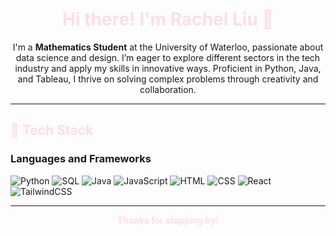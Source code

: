 <h1 align="center" style="color: #FFDCE8;">Hi there! I'm Rachel Liu 👋</h1>

<p align="center">
I'm a <strong>Mathematics Student</strong> at the University of Waterloo, passionate about data science and design. I’m eager to explore different sectors in the tech industry and apply my skills in innovative ways. Proficient in Python, Java, and Tableau, I thrive on solving complex problems through creativity and collaboration. 
</p>

---

<h2 style="color: #FFDCE8;">🔧 Tech Stack</h2>

### Languages and Frameworks

![Python](https://img.shields.io/badge/Python-3776AB?style=for-the-badge&logo=python&logoColor=white)
![SQL](https://img.shields.io/badge/SQL-336791?style=for-the-badge&logo=postgresql&logoColor=white)
![Java](https://img.shields.io/badge/Java-007396?style=for-the-badge&logo=java&logoColor=white)
![JavaScript](https://img.shields.io/badge/JavaScript-F7DF1E?style=for-the-badge&logo=javascript&logoColor=black)
![HTML](https://img.shields.io/badge/HTML5-E34F26?style=for-the-badge&logo=html5&logoColor=white)
![CSS](https://img.shields.io/badge/CSS3-1572B6?style=for-the-badge&logo=css3&logoColor=white)
![React](https://img.shields.io/badge/React-61DAFB?style=for-the-badge&logo=react&logoColor=black)
![TailwindCSS](https://img.shields.io/badge/Tailwind_CSS-38B2AC?style=for-the-badge&logo=tailwind-css&logoColor=white)

---
<p align="center" style="color: #FFDCE8; font-weight: bold;">
Thanks for stopping by!
</p>

